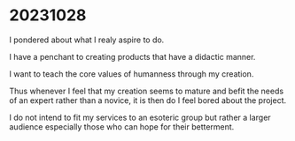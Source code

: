 # 20231028

I pondered about what I realy aspire to do.

I have a penchant to creating products that have a didactic manner.

I want to teach the core values of humanness through my creation.

Thus whenever I feel that my creation seems to mature and befit the needs of an expert rather than a novice, it is then do I feel bored about the project.

I do not intend to fit my services to an esoteric group but rather a larger audience especially those who can hope for their betterment.
